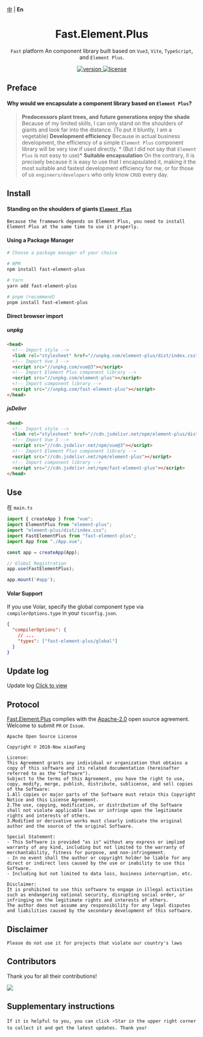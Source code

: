 [中](https://gitee.com/China-xiaoFang/fast.element.plus) | **En**

<h1 align="center">Fast.Element.Plus</h1>

<p align="center">
  <code>Fast</code> platform An component library built based on <code>Vue3</code>, <code>Vite</code>, <code>TypeScript</code>, and <code>Element Plus</code>.
</p>

<p align="center">
  <a href="https://www.npmjs.com/package/fast-element-plus">
    <img src="https://img.shields.io/npm/v/fast-element-plus?color=orange&label=" alt="version" />
  </a>
  <a href="https://gitee.com/China-xiaoFang/fast.element.plus/blob/master/LICENSE">
    <img src="https://img.shields.io/npm/l/fast-element-plus" alt="license" />
  </a>
</p>

## Preface

#### Why would we encapsulate a component library based on `Element Plus`?

  > **Predecessors plant trees, and future generations enjoy the shade**
  > Because of my limited skills, I can only stand on the shoulders of giants and look far into the distance. (To put it bluntly, I am a vegetable)
  > **Development efficiency**
  > Because in actual business development, the efficiency of a simple `Element Plus` component library will be very low if used directly. * (But I did not say that `Element Plus` is not easy to use)*
  > **Suitable encapsulation**
  > On the contrary, it is precisely because it is easy to use that I encapsulated it, making it the most suitable and fastest development efficiency for me, or for those of us `engineers/developers` who only know `CRUD` every day.

## Install

#### Standing on the shoulders of giants <a href="https://github.com/element-plus/element-plus">`Element Plus`</a>

```
Because the framework depends on Element Plus, you need to install Element Plus at the same time to use it properly.
```

#### Using a Package Manager

```sh
# Choose a package manager of your choice

# NPM
npm install fast-element-plus

# Yarn
yarn add fast-element-plus

# pnpm (recommend)
pnpm install fast-element-plus
```

#### Direct browser import

##### unpkg

```html
<head>
  <!-- Import style -->
  <link rel="stylesheet" href="//unpkg.com/element-plus/dist/index.css" />
  <!-- Import Vue 3 -->
  <script src="//unpkg.com/vue@3"></script>
  <!-- Import Element Plus component library -->
  <script src="//unpkg.com/element-plus"></script>
  <!-- Import component library -->
  <script src="//unpkg.com/fast-element-plus"></script>
</head>
```

##### jsDelivr

```html
<head>
  <!-- Import style -->
  <link rel="stylesheet" href="//cdn.jsdelivr.net/npm/element-plus/dist/index.css" />
  <!-- Import Vue 3 -->
  <script src="//cdn.jsdelivr.net/npm/vue@3"></script>
  <!-- Import Element Plus component library -->
  <script src="//cdn.jsdelivr.net/npm/element-plus"></script>
  <!-- Import component library -->
  <script src="//cdn.jsdelivr.net/npm/fast-element-plus"></script>
</head>
```

## Use

在 `main.ts`

```typescript
import { createApp } from "vue";
import ElementPlus from "element-plus";
import "element-plus/dist/index.css";
import FastElementPlus from "fast-element-plus";
import App from "./App.vue";

const app = createApp(App);

// Global Registration
app.use(FastElementPlus);

app.mount('#app');
```

#### Volar Support

If you use Volar, specify the global component type via `compilerOptions.type` in your `tsconfig.json`.

```json
{
  "compilerOptions": {
    // ...
    "types": ["fast-element-plus/global"]
  }
}
```

## Update log

Update log [Click to view](https://gitee.com/China-xiaoFang/fast.element.plus/commits/master)

## Protocol

[Fast.Element.Plus](https://gitee.com/China-xiaoFang/fast.element.plus) complies with the [Apache-2.0](https://gitee.com/China-xiaoFang/fast.element.plus/blob/master/LICENSE) open source agreement. Welcome to submit `PR` or `Issue`.

```
Apache Open Source License

Copyright © 2018-Now xiaoFang

License:
This Agreement grants any individual or organization that obtains a copy of this software and its related documentation (hereinafter referred to as the "Software").
Subject to the terms of this Agreement, you have the right to use, copy, modify, merge, publish, distribute, sublicense, and sell copies of the Software:
1.All copies or major parts of the Software must retain this Copyright Notice and this License Agreement.
2.The use, copying, modification, or distribution of the Software shall not violate applicable laws or infringe upon the legitimate rights and interests of others.
3.Modified or derivative works must clearly indicate the original author and the source of the original Software.

Special Statement:
- This Software is provided "as is" without any express or implied warranty of any kind, including but not limited to the warranty of merchantability, fitness for purpose, and non-infringement.
- In no event shall the author or copyright holder be liable for any direct or indirect loss caused by the use or inability to use this Software.
- Including but not limited to data loss, business interruption, etc.

Disclaimer:
It is prohibited to use this software to engage in illegal activities such as endangering national security, disrupting social order, or infringing on the legitimate rights and interests of others.
The author does not assume any responsibility for any legal disputes and liabilities caused by the secondary development of this software.
```

## Disclaimer

```
Please do not use it for projects that violate our country's laws
```

## Contributors

Thank you for all their contributions!

<a href="https://github.com/China-xiaoFang/Fast.Element.Plus/graphs/contributors">
  <img src="https://contrib.rocks/image?repo=China-xiaoFang/Fast.Element.Plus" />
</a>

## Supplementary instructions

```
If it is helpful to you, you can click ⭐Star in the upper right corner to collect it and get the latest updates. Thank you!
```
